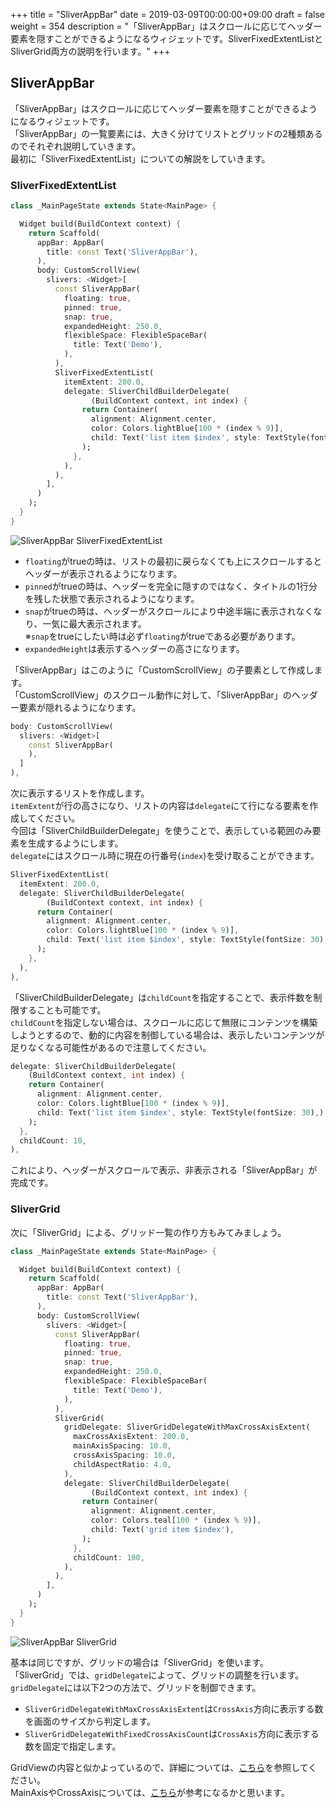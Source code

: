 +++
title = "SliverAppBar"
date = 2019-03-09T00:00:00+09:00
draft = false
weight = 354
description = "「SliverAppBar」はスクロールに応じてヘッダー要素を隠すことができるようになるウィジェットです。SliverFixedExtentListとSliverGrid両方の説明を行います。"
+++
## SliverAppBar

「SliverAppBar」はスクロールに応じてヘッダー要素を隠すことができるようになるウィジェットです。  
「SliverAppBar」の一覧要素には、大きく分けてリストとグリッドの2種類あるのでそれぞれ説明していきます。   
最初に「SliverFixedExtentList」についての解説をしていきます。

### SliverFixedExtentList

```dart
class _MainPageState extends State<MainPage> {

  Widget build(BuildContext context) {
    return Scaffold(
      appBar: AppBar(
        title: const Text('SliverAppBar'),
      ),
      body: CustomScrollView(
        slivers: <Widget>[
          const SliverAppBar(
            floating: true,
            pinned: true,
            snap: true,
            expandedHeight: 250.0,
            flexibleSpace: FlexibleSpaceBar(
              title: Text('Demo'),
            ),
          ),
          SliverFixedExtentList(
            itemExtent: 200.0,
            delegate: SliverChildBuilderDelegate(
                  (BuildContext context, int index) {
                return Container(
                  alignment: Alignment.center,
                  color: Colors.lightBlue[100 * (index % 9)],
                  child: Text('list item $index', style: TextStyle(fontSize: 30),),
                );
              },
            ),
          ),
        ],
      )
    );
  }
}
```

<img src="/images/basic/navigation/04/sliverappbar_01.gif" style="min-width:300px;max-width:600px;" alt="SliverAppBar SliverFixedExtentList"/>

- ``floating``がtrueの時は、リストの最初に戻らなくても上にスクロールするとヘッダーが表示されるようになります。
- ``pinned``がtrueの時は、ヘッダーを完全に隠すのではなく、タイトルの1行分を残した状態で表示されるようになります。
- ``snap``がtrueの時は、ヘッダーがスクロールにより中途半端に表示されなくなり、一気に最大表示されます。  
※``snap``をtrueにしたい時は必ず``floating``がtrueである必要があります。   
- ``expandedHeight``は表示するヘッダーの高さになります。


「SliverAppBar」はこのように「CustomScrollView」の子要素として作成します。  
「CustomScrollView」のスクロール動作に対して、「SliverAppBar」のヘッダー要素が隠れるようになります。

```dart
body: CustomScrollView(
  slivers: <Widget>[
    const SliverAppBar(
    ),
  ]
),
```

次に表示するリストを作成します。  
``itemExtent``が行の高さになり、リストの内容は``delegate``にて行になる要素を作成してください。  
今回は「SliverChildBuilderDelegate」を使うことで、表示している範囲のみ要素を生成するようにします。  
``delegate``にはスクロール時に現在の行番号(``index``)を受け取ることができます。  

```dart
SliverFixedExtentList(
  itemExtent: 200.0,
  delegate: SliverChildBuilderDelegate(
        (BuildContext context, int index) {
      return Container(
        alignment: Alignment.center,
        color: Colors.lightBlue[100 * (index % 9)],
        child: Text('list item $index', style: TextStyle(fontSize: 30),),
      );
    },
  ),
),
```

「SliverChildBuilderDelegate」は``childCount``を指定することで、表示件数を制限することも可能です。  
``childCount``を指定しない場合は、スクロールに応じて無限にコンテンツを構築しようとするので、動的に内容を制御している場合は、表示したいコンテンツが足りなくなる可能性があるので注意してください。

```dart
delegate: SliverChildBuilderDelegate(
    (BuildContext context, int index) {
    return Container(
      alignment: Alignment.center,
      color: Colors.lightBlue[100 * (index % 9)],
      child: Text('list item $index', style: TextStyle(fontSize: 30),),
    );
  },
  childCount: 10,
),
```

これにより、ヘッダーがスクロールで表示、非表示される「SliverAppBar」が完成です。


### SliverGrid

次に「SliverGrid」による、グリッド一覧の作り方もみてみましょう。

```dart
class _MainPageState extends State<MainPage> {

  Widget build(BuildContext context) {
    return Scaffold(
      appBar: AppBar(
        title: const Text('SliverAppBar'),
      ),
      body: CustomScrollView(
        slivers: <Widget>[
          const SliverAppBar(
            floating: true,
            pinned: true,
            snap: true,
            expandedHeight: 250.0,
            flexibleSpace: FlexibleSpaceBar(
              title: Text('Demo'),
            ),
          ),
          SliverGrid(
            gridDelegate: SliverGridDelegateWithMaxCrossAxisExtent(
              maxCrossAxisExtent: 200.0,
              mainAxisSpacing: 10.0,
              crossAxisSpacing: 10.0,
              childAspectRatio: 4.0,
            ),
            delegate: SliverChildBuilderDelegate(
                  (BuildContext context, int index) {
                return Container(
                  alignment: Alignment.center,
                  color: Colors.teal[100 * (index % 9)],
                  child: Text('grid item $index'),
                );
              },
              childCount: 100,
            ),
          ),
        ],
      )
    );
  }
}
```

<img src="/images/basic/navigation/04/sliverappbar_02.gif" style="min-width:300px;max-width:600px;" alt="SliverAppBar SliverGrid"/>

基本は同じですが、グリッドの場合は「SliverGrid」を使います。  
「SliverGrid」では、``gridDelegate``によって、グリッドの調整を行います。   
``gridDelegate``には以下2つの方法で、グリッドを制御できます。  

- ``SliverGridDelegateWithMaxCrossAxisExtent``は``CrossAxis``方向に表示する数を画面のサイズから判定します。  
- ``SliverGridDelegateWithFixedCrossAxisCount``は``CrossAxis``方向に表示する数を固定で指定します。  


GridViewの内容と似かよっているので、詳細については、[こちら](/basic/layout/gridview/)を参照してください。  
MainAxisやCrossAxisについては、[こちら](/basic/layout/gridview/#axis_spacing)が参考になるかと思います。
